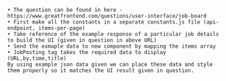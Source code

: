     • The question can be found in here - https://www.greatfrontend.com/questions/user-interface/job-board
    • First make all the constants in a separate constants.js file (api-endpoint, items-per-page)
    • Take reference of the example response of a particular job details to build the UI (given in question in above URL)
    • Send the exmaple data to new component by mapping the items array
    • JobPosting tag takes the required data to display (URL,by,time,title)
    By using example json data given we can place these data and style them properly so it matches the UI result given in question.
